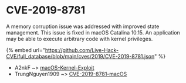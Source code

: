 # CVE-2019-8781

A memory corruption issue was addressed with improved state management. This issue is fixed in macOS Catalina 10.15. An application may be able to execute arbitrary code with kernel privileges.

{% embed url="https://github.com/Live-Hack-CVE/full_database/blob/main/cves/2019/CVE-2019-8781.json" %}


* A2nkF ~> [macOS-Kernel-Exploit](https://www.alice-snow.ru/2019/database/cve-2019-8781/macos-kernel-exploit-a2nkf)
* TrungNguyen1909 ~> [CVE-2019-8781-macOS](https://www.alice-snow.ru/2019/database/cve-2019-8781/cve-2019-8781-macos-trungnguyen1909)